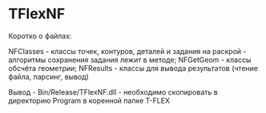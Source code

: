 # TFlexNF

Коротко о файлах:

NFClasses - классы точек, контуров, деталей и задания на раскрой - алгоритмы сохранения задания лежит в методе;
NFGetGeom - классы обсчёта геометрии; 
NFResults - классы для вывода результатов (чтение файла, парсинг, вывод)

Вывод - Bin/Release/TFlexNF.dll - необходимо скопировать в директорию Program в коренной папке T-FLEX

